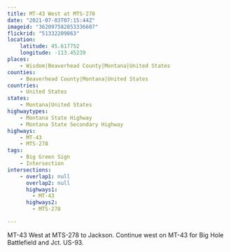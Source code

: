 ```yaml
---
title: MT-43 West at MTS-278
date: "2021-07-03T07:15:44Z"
imageid: "362097582853336607"
flickrid: "51332209863"
location:
    latitude: 45.617752
    longitude: -113.45239
places:
    - Wisdom|Beaverhead County|Montana|United States
counties:
    - Beaverhead County|Montana|United States
countries:
    - United States
states:
    - Montana|United States
highwaytypes:
    - Montana State Highway
    - Montana State Secondary Highway
highways:
    - MT-43
    - MTS-278
tags:
    - Big Green Sign
    - Intersection
intersections:
    - overlap1: null
      overlap2: null
      highways1:
        - MT-43
      highways2:
        - MTS-278

---
```

MT-43 West at MTS-278 to Jackson.  Continue west on MT-43 for Big Hole Battlefield and Jct. US-93.